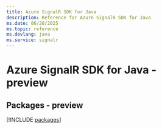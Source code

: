 ```yaml
---
title: Azure SignalR SDK for Java
description: Reference for Azure SignalR SDK for Java
ms.date: 06/20/2025
ms.topic: reference
ms.devlang: java
ms.service: signalr
---
```

# Azure SignalR SDK for Java - preview
## Packages - preview
[!INCLUDE [packages](signalr-index.md)]